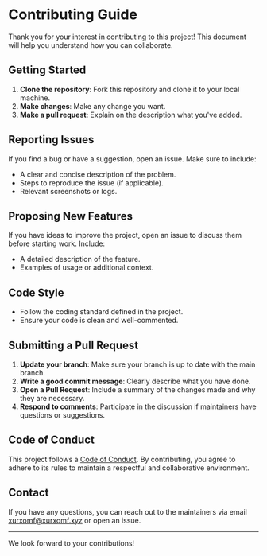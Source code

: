 # Contributing Guide

Thank you for your interest in contributing to this project! This document will help you understand how you can collaborate.

## Getting Started

1. **Clone the repository**: Fork this repository and clone it to your local machine.
2. **Make changes**: Make any change you want.
3. **Make a pull request**: Explain on the description what you've added.

## Reporting Issues

If you find a bug or have a suggestion, open an issue. Make sure to include:

- A clear and concise description of the problem.
- Steps to reproduce the issue (if applicable).
- Relevant screenshots or logs.

## Proposing New Features

If you have ideas to improve the project, open an issue to discuss them before starting work. Include:

- A detailed description of the feature.
- Examples of usage or additional context.

## Code Style

- Follow the coding standard defined in the project.
- Ensure your code is clean and well-commented.

## Submitting a Pull Request

1. **Update your branch**: Make sure your branch is up to date with the main branch.
2. **Write a good commit message**: Clearly describe what you have done.
3. **Open a Pull Request**: Include a summary of the changes made and why they are necessary.
4. **Respond to comments**: Participate in the discussion if maintainers have questions or suggestions.

## Code of Conduct

This project follows a [Code of Conduct](./CODE_OF_CONDUCT.md). By contributing, you agree to adhere to its rules to maintain a respectful and collaborative environment.

## Contact

If you have any questions, you can reach out to the maintainers via email xurxomf@xurxomf.xyz or open an issue.

---

We look forward to your contributions!
